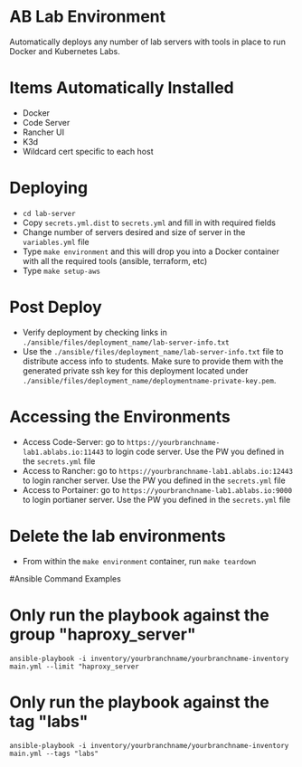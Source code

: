 # AB Lab Environment

Automatically deploys any number of lab servers with tools in place to run Docker and Kubernetes Labs.

# Items Automatically Installed

* Docker
* Code Server
* Rancher UI
* K3d
* Wildcard cert specific to each host

# Deploying

* `cd lab-server`
* Copy `secrets.yml.dist` to `secrets.yml` and fill in with required fields
* Change number of servers desired and size of server in the `variables.yml` file
* Type `make environment` and this will drop you into a Docker container with all the required tools (ansible, terraform, etc)
* Type `make setup-aws`

# Post Deploy

* Verify deployment by checking links in `./ansible/files/deployment_name/lab-server-info.txt`
* Use the `./ansible/files/deployment_name/lab-server-info.txt` file to distribute access info to students. Make sure to provide them with the generated private ssh key for this deployment located under `./ansible/files/deployment_name/deploymentname-private-key.pem`.

# Accessing the Environments

* Access Code-Server: go to `https://yourbranchname-lab1.ablabs.io:11443` to login code server. Use the PW you defined in the `secrets.yml` file
* Access to Rancher: go to `https://yourbranchname-lab1.ablabs.io:12443` to login rancher server. Use the PW you defined in the `secrets.yml` file
* Access to Portainer: go to `https://yourbranchname-lab1.ablabs.io:9000` to login portianer server. Use the PW you defined in the `secrets.yml` file

# Delete the lab environments

* From within the `make environment` container, run `make teardown`

#Ansible Command Examples

# Only run the playbook against the group "haproxy_server"
`ansible-playbook -i inventory/yourbranchname/yourbranchname-inventory main.yml --limit "haproxy_server`

# Only run the playbook against the tag "labs"
`ansible-playbook -i inventory/yourbranchname/yourbranchname-inventory main.yml --tags "labs"`